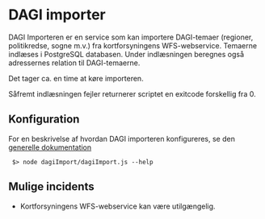 # DAGI importer
DAGI Importeren er en service som kan importere DAGI-temaer (regioner, politikredse, sogne m.v.) fra kortforsyningens
WFS-webservice. Temaerne indlæses i PostgreSQL databasen. Under indlæsningen beregnes også adressernes relation til DAGI-temaerne.

Det tager ca. en time at køre importeren.

Såfremt indlæsningen fejler returnerer scriptet en exitcode forskellig fra 0.

## Konfiguration
For en beskrivelse af hvordan DAGI importeren konfigureres, se den [generelle dokumentation](../Konfiguration.md)

```
 $> node dagiImport/dagiImport.js --help
```

## Mulige incidents
- Kortforsyningens WFS-webservice kan være utilgængelig.